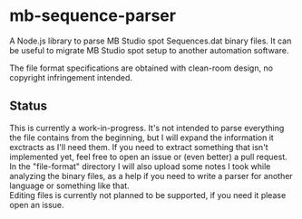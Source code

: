 # mb-sequence-parser

A Node.js library to parse MB Studio spot Sequences.dat binary files. It can be useful to migrate MB Studio spot setup to another automation software.

The file format specifications are obtained with clean-room design, no copyright infringement intended.

## Status

This is currently a work-in-progress. It's not intended to parse everything the file contains from the beginning, but I will expand the information it exctracts as I'll need them. If you need to extract something that isn't implemented yet, feel free to open an issue or (even better) a pull request.  
In the "file-format" directory I will also upload some notes I took while analyzing the binary files, as a help if you need to write a parser for another language or something like that.  
Editing files is currently not planned to be supported, if you need it please open an issue.

